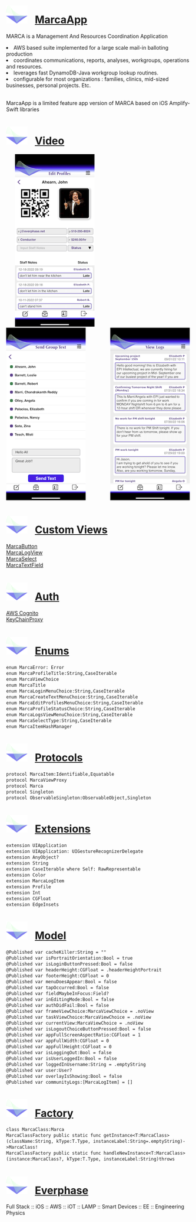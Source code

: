 # ![Marca Banner](Assets.xcassets/smallestlogo.png) &nbsp; <a href="https://github.com/jahearnco/MarcaApp/tree/main/MarcaApp">MarcaApp</a>
MARCA is a Management And Resources Coordination Application

<li>AWS based suite implemented for a large scale mail-in balloting production

<li>coordinates communications, reports, analyses, workgroups, operations and resources.

<li>leverages fast DynamoDB-Java workgroup lookup routines.

<li>configurable for most organizations : families, clinics, mid-sized businesses, personal projects. Etc.
<a name="vid" /><br/><br/>

MarcaApp is a limited feature app version of MARCA based on iOS Amplify-Swift libraries
# ![Marca Banner](Assets.xcassets/smallestlogo.png) &nbsp; <a href="https://youtu.be/RVC2JvcKfIY">Video</a>
   &nbsp; &nbsp; &nbsp; ![Marca Banner](Assets.xcassets/profile_1.png) &nbsp; &nbsp; &nbsp; &nbsp; &nbsp; &nbsp; &nbsp; &nbsp;  ![Marca Banner](Assets.xcassets/groupText.png) &nbsp; &nbsp; &nbsp; &nbsp; &nbsp; &nbsp; &nbsp; &nbsp; ![Marca Banner](Assets.xcassets/viewLogs.png)

# ![Marca Banner](Assets.xcassets/smallestlogo.png) &nbsp; <a href="https://github.com/jahearnco/MarcaApp/tree/main/MarcaApp/Views/CustomViews">Custom Views</a>
   <a href="https://github.com/jahearnco/MarcaApp/tree/main/MarcaApp/Views/CustomViews/MarcaButton.swift">MarcaButton</a><br/>
   <a href="https://github.com/jahearnco/MarcaApp/tree/main/MarcaApp/Views/CustomViews/MarcaLogView.swift">MarcaLogView</a><br/>
   <a href="https://github.com/jahearnco/MarcaApp/tree/main/MarcaApp/Views/CustomViews/MarcaSelect.swift">MarcaSelect</a><br/>
   <a href="https://github.com/jahearnco/MarcaApp/tree/main/MarcaApp/Views/CustomViews/MarcaTextField.swift">MarcaTextField</a>
# ![Marca Banner](Assets.xcassets/smallestlogo.png) &nbsp; <a href="https://github.com/jahearnco/MarcaApp/tree/main/MarcaApp/Ancillary/Auth">Auth</a>
   <a href="https://github.com/jahearnco/MarcaApp/blob/main/MarcaApp/Ancillary/Auth/Cognito.swift">AWS Cognito</a><br/>
   <a href="https://github.com/jahearnco/MarcaApp/blob/main/MarcaApp/Ancillary/Auth/KeyChainProxy.swift">KeyChainProxy</a>
# ![Marca Banner](Assets.xcassets/smallestlogo.png) &nbsp; <a href="https://github.com/jahearnco/MarcaApp/blob/main/MarcaApp/Ancillary/Crucible/MarcaEnums.swift">Enums</a>
    enum MarcaError: Error
    enum MarcaProfileTitle:String,CaseIterable
    enum MarcaViewChoice
    enum MarcaTitle
    enum MarcaLoginMenuChoice:String,CaseIterable
    enum MarcaCreateTextMenuChoice:String,CaseIterable
    enum MarcaEditProfilesMenuChoice:String,CaseIterable
    enum MarcaProfileStatusChoice:String,CaseIterable
    enum MarcaLogsViewMenuChoice:String,CaseIterable
    enum MarcaSelectType:String,CaseIterable
    enum MarcaItemHashManager
# ![Marca Banner](Assets.xcassets/smallestlogo.png) &nbsp; <a href="https://github.com/jahearnco/MarcaApp/blob/main/MarcaApp/Ancillary/Crucible/MarcaProtocols.swift">Protocols</a>
    protocol MarcaItem:Identifiable,Equatable
    protocol MarcaViewProxy
    protocol Marca
    protocol Singleton
    protocol ObservableSingleton:ObservableObject,Singleton
# ![Marca Banner](Assets.xcassets/smallestlogo.png) &nbsp; <a href="https://github.com/jahearnco/MarcaApp/blob/main/MarcaApp/Ancillary/Crucible/MarcaExtensions.swift">Extensions</a>
    extension UIApplication
    extension UIApplication: UIGestureRecognizerDelegate
    extension AnyObject?
    extension String
    extension CaseIterable where Self: RawRepresentable
    extension Color
    extension MarcaLogItem
    extension Profile
    extension Int
    extension CGFloat
    extension EdgeInsets
# ![Marca Banner](Assets.xcassets/smallestlogo.png) &nbsp; <a href="https://github.com/jahearnco/MarcaApp/blob/main/MarcaApp/Ancillary/Models/_M.swift">Model</a>
    @Published var cacheKiller:String = ""
    @Published var isPortraitOrientation:Bool = true
    @Published var isLoginButtonPressed:Bool = false
    @Published var headerHeight:CGFloat = .headerHeightPortrait
    @Published var footerHeight:CGFloat = 0
    @Published var menuDoesAppear:Bool = false
    @Published var tapOccurred:Bool = false
    @Published var fieldMaybeInFocus:Field?
    @Published var inEditingMode:Bool = false
    @Published var authDidFail:Bool = false
    @Published var frameViewChoice:MarcaViewChoice = .noView
    @Published var taskViewChoice:MarcaViewChoice = .noView
    @Published var currentView:MarcaViewChoice = .noView
    @Published var isLogoutChoiceButtonPressed:Bool = false
    @Published var appFullScreenAspectRatio:CGFloat = 1
    @Published var appFullWidth:CGFloat = 0
    @Published var appFullHeight:CGFloat = 0
    @Published var isLoggingOut:Bool = false
    @Published var isUserLoggedIn:Bool = false
    @Published var loggedInUsername:String = .emptyString
    @Published var user:User?
    @Published var overlayIsShowing:Bool = false
    @Published var communityLogs:[MarcaLogItem] = []
# ![Marca Banner](Assets.xcassets/smallestlogo.png) &nbsp; <a href="https://github.com/jahearnco/MarcaApp/blob/main/MarcaApp/Ancillary/Crucible/MarcaClassFactory.swift">Factory</a>
    class MarcaClass:Marca
    MarcaClassFactory public static func getInstance<T:MarcaClass>(className:String, kType:T.Type, instanceLabel:String=.emptyString)->MarcaClass!
    MarcaClassFactory public static func handleNewInstance<T:MarcaClass>(instance:MarcaClass?, kType:T.Type, instanceLabel:String)throws
# ![End Banner](Assets.xcassets/smallestlogo.png) &nbsp; <a href="https://www.everphase.net/resume">Everphase</a>
Full Stack :: iOS :: AWS :: iOT :: LAMP :: Smart Devices :: EE :: Engineering Physics

